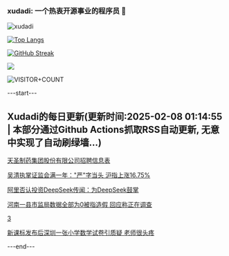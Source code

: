 ### xudadi: 一个热衷开源事业的程序员 👋

![xudadi](https://github-readme-stats-git-masterorgs-github-readme-stats-team.vercel.app/api?username=xudadi)

[![Top Langs](https://github-readme-stats.vercel.app/api/top-langs/?username=xudadi)](https://github.com/anuraghazra/github-readme-stats)

[![GitHub Streak](https://streak-stats.demolab.com?user=xudadi&locale=zh_Hans)](https://git.io/streak-stats)

![](https://raw.githubusercontent.com/xudadi/xudadi/main/assets/github-contribution-grid-snake.svg)

![VISITOR+COUNT](https://komarev.com/ghpvc/?username=xudadi&label=VISITOR+COUNT)


---start---

## Xudadi的每日更新(更新时间:2025-02-08 01:14:55 | 本部分通过Github Actions抓取RSS自动更新, 无意中实现了自动刷绿墙...)

[天圣制药集团股份有限公司招聘信息表](https://www.gongkaoleida.com/article/2281184)

[吴清执掌证监会满一年："严"字当头 沪指上涨16.75%](https://m.163.com/news/article/JNQH3H8D0519APGA.html)

[阿里否认投资DeepSeek传闻：为DeepSeek鼓掌](https://m.163.com/news/article/JNQN4PT00001899O.html)

[河南一县市监局数据全部为0被指造假 回应称正在调查](https://m.163.com/news/article/JNQA2CMF05149E7M.html)

[3](https://m.163.com/touch/news/sub/domestic)

[新课标发布后深圳一张小学数学试卷引质疑 老师很头疼](https://m.163.com/news/article/JNQHJC9T0514R9P4.html)

---end---
